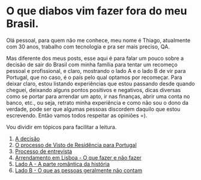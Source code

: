 # O que diabos vim fazer fora do meu Brasil.

Olá pessoal, para quem não me conhece, meu nome é Thiago, atualmente com 30 anos, trabalho com tecnologia e pra ser mais preciso, QA.

Mas diferente dos meus posts, esse aqui é para falar um pouco sobre a decisão de sair do Brasil com minha família para tentar um recomeço pessoal e profissional, e claro, mostrando o lado A e o lado B de vir para Portugal, que no caso, é o país pelo qual optamos por recomeçar. Para deixar claro, estou listando experiências que estou passando desde quando cheguei, deixando alguns pontos positivos e negativos, dicas diversas como se portar para arrendar um apto, ir nas finanças, abrir uma conta no banco, etc., ou seja, retrato minha experiência e como não sou o dono da verdade, pode ser que algumas pessoas discordem daquilo que estou escrevendo. Então vamos todos respeitar as opiniões =).

Vou dividir em tópicos para facilitar a leitura.

1. [A decisão](http://a-decisao.md)
2. [O processo de Visto de Residência para Portugal](http://processo-de-visto.md)
3. [Processo de entrevista](http://processo-entrevista.md)
4. [Arrendamento em Lisboa - O que fazer e não fazer](http://arrendamento.md)
5. [Lado A - A parte romântica da história](http://ladoromantico.md)
6. [Lado B - O que as pessoas geralmente não contam](http://oquenaotecontam.md)
